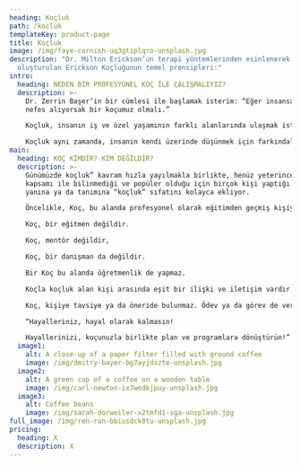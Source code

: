 ```yaml
---
heading: Koçluk
path: /kocluk
templateKey: product-page
title: Koçluk
image: /img/faye-cornish-uq3gtiplqro-unsplash.jpg
description: "Dr. Milton Erickson’un terapi yöntemlerinden esinlenerek
  oluşturulan Erickson Koçluğunun temel prensipleri:"
intro:
  heading: NEDEN BİR PROFESYONEL KOÇ İLE ÇALIŞMALIYIZ?
  description: >-
    Dr. Zerrin Başer’in bir cümlesi ile başlamak isterim: “Eğer insansak ve
    nefes alıyorsak bir koçumuz olmalı.”

    Koçluk, insanın iş ve özel yaşamının farklı alanlarında ulaşmak istediği sonuçlara ulaşmasını, gelişimini ve farkındalıklı yaşamasını destekleyen bir araçtır.

    Koçluk aynı zamanda, insanın kendi üzerinde düşünmek için farkındalıklı, nitelikli ve kaliteli zaman ayırmasını sağlar. Bir koçla ve onun kullandığı yöntemler aracılığı ile bir konuya hiç bakmadığı bambaşka pencerelerden bakma fırsatı verir. Bu nedenle nitelikli düşünmeye zaman ayırıp kendi potansiyelini geliştirmek ve gerçekleştirmek isteyen, sentez yeteneğini ve yaratıcı potansiyelini harekete geçirmek isteyen herkesin bir koça ve bir koçla çalışmaya ihtiyacı vardır.
main:
  heading: KOÇ KİMDİR? KİM DEĞİLDİR?
  description: >-
    Günümüzde koçluk” kavram hızla yayılmakla birlikte, henüz yeterince tüm
    kapsamı ile bilinmediği ve popüler olduğu için birçok kişi yaptığı işin
    yanına ya da tanımına “koçluk” sıfatını kolayca ekliyor.

    Öncelikle, Koç, bu alanda profesyonel olarak eğitimden geçmiş kişiye denir.

    Koç, bir eğitmen değildir.

    Koç, mentör değildir,

    Koç, bir danışman da değildir.

    Bir Koç bu alanda öğretmenlik de yapmaz.

    Koçla koçluk alan kişi arasında eşit bir ilişki ve iletişim vardır. Koç bilgisini aktaran, yol gösteren, “bunu böyle yap” diyen kişi değildir. Koç, süreç uygulamalarını kullanarak kişiyi düşündüren, kendini bulduran, onun kendi başına fark etmediği birçok şeyi süreçte fark etmesi ve bulması için kişiye alan açan kişidir.

    Koç, kişiye tavsiye ya da öneride bulunmaz. Ödev ya da görev de vermez. Sadece, kişinin farkındalığını canlandırıp harekete geçmesini destekler.Koçluk penceresi gelecek odaklıdır.

    “Hayalleriniz, hayal olarak kalmasın!

    Hayallerinizi, koçunuzla birlikte plan ve programlara dönüştürün!”
  image1:
    alt: A close-up of a paper filter filled with ground coffee
    image: /img/dmitry-bayer-bg7ayjdszte-unsplash.jpg
  image2:
    alt: A green cup of a coffee on a wooden table
    image: /img/carl-newton-ix7wedkjpuy-unsplash.jpg
  image3:
    alt: Coffee beans
    image: /img/sarah-dorweiler-x2tmfd1-sga-unsplash.jpg
full_image: /img/ren-ran-bbiusdck8tu-unsplash.jpg
pricing:
  heading: X
  description: X
---
```

